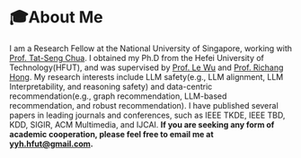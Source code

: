 # 🎓About Me
I am a Research Fellow at the National University of Singapore, working with [Prof. Tat-Seng Chua](https://www.chuatatseng.com/). I obtained my Ph.D from the Hefei University of Technology(HFUT), and was supervised by [Prof. Le Wu](https://le-wu.com) and [Prof. Richang Hong](https://faculty.hfut.edu.cn/hrc/zh_CN/index.htm). My research interests include LLM safety(e.g., LLM alignment, LLM Interpretability, and reasoning safety) and data-centric recommendation(e.g., graph recommendation, LLM-based recommendation, and robust recommendation). I have published several papers in leading journals and conferences, such as IEEE TKDE, IEEE TBD, KDD, SIGIR, ACM Multimedia, and IJCAI. **If you are seeking any form of academic cooperation, please feel free to email me at yyh.hfut@gmail.com.**

